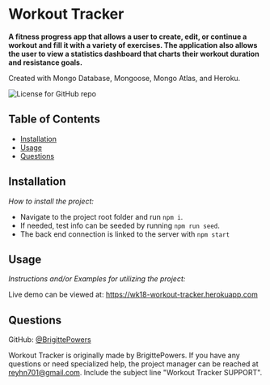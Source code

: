 # Workout Tracker

**A fitness progress app that allows a user to create, edit, or continue a workout and fill it with a variety of exercises. The application also allows the user to view a statistics dashboard that charts their workout duration and resistance goals.**

Created with Mongo Database, Mongoose, Mongo Atlas, and Heroku.

![License for GitHub repo](https://img.shields.io/github/license/BrigittePowers/wk14-tech-blogd)

## Table of Contents

-   [Installation](#installation)
-   [Usage](#usage)
-   [Questions](#questions)

## Installation

_How to install the project:_

-   Navigate to the project root folder and run `npm i`.
-   If needed, test info can be seeded by running `npm run seed`.
-   The back end connection is linked to the server with `npm start`

## Usage

_Instructions and/or Examples for utilizing the project:_

Live demo can be viewed at: https://wk18-workout-tracker.herokuapp.com

## Questions

GitHub: [@BrigittePowers](https://api.github.com/users/BrigittePowers)

Workout Tracker is originally made by BrigittePowers.
If you have any questions or need specialized help, the project manager
can be reached at reyhn701@gmail.com.
Include the subject line "Workout Tracker SUPPORT".
